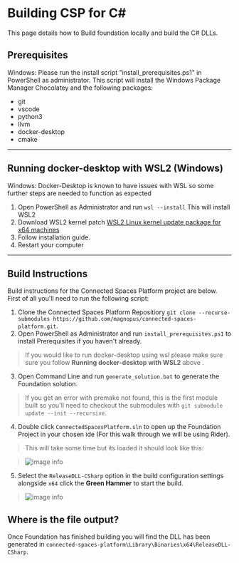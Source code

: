 # Building CSP for C#

This page details how to Build foundation locally and build the C# DLLs.

## Prerequisites 


Windows: Please run the install script "install_prerequisites.ps1" in PowerShell as administrator.
This script will install the Windows Package Manager Chocolatey and the following packages:
 - git
 - vscode
 - python3
 - llvm
 - docker-desktop
 - cmake

***

## Running docker-desktop with WSL2 (Windows)
Windows: Docker-Desktop is known to have issues with WSL so some further steps are needed to function as expected
1. Open PowerShell as Administrator and run `wsl --install` This will install WSL2
2. Download WSL2 kernel patch [WSL2 Linux kernel update package for x64 machines](https://wslstorestorage.blob.core.windows.net/wslblob/wsl_update_x64.msi)
3. Follow installation guide.
3. Restart your computer

***

## Build Instructions
Build instructions for the Connected Spaces Platform project are below.
First of all you'll need to run the following script:
1. Clone the Connected Spaces Platform Repositiory `git clone --recurse-submodules https://github.com/magnopus/connected-spaces-platform.git`.
2. Open PowerShell as Administrator and run `install_prerequisites.ps1` to install Prerequisites if you haven't already.
> If you would like to run docker-desktop using wsl please make sure sure you follow **Running docker-desktop with WSL2** above .
3. Open Command Line and run `generate_solution.bat` to generate the Foundation solution.
 > If you get an error with premake not found, this is the first module built so you'll need to checkout the submodules with `git submodule update --init --recursive`.
4. Double click `ConnectedSpacesPlatform.sln` to open up the Foundation Project in your chosen ide (For this walk through we will be using Rider).
>  This will take some time but its loaded it should look like this:

> ![image info](../../_static/building/csharp_sln.png)

5. Select the `ReleaseDLL-CSharp` option in the build configuration settings alongside `x64` click the **Green Hammer** to start the build.
> ![image info](../../_static/building/csharp_cfg.png)

## Where is the file output?

Once Foundation has finished building you will find the DLL has been generated in `connected-spaces-platform\Library\Binaries\x64\ReleaseDLL-CSharp`.
